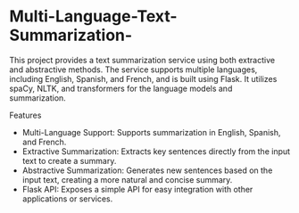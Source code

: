 # Multi-Language-Text-Summarization-

This project provides a text summarization service using both extractive and abstractive methods. The service supports multiple languages, including English, Spanish, and French, and is built using Flask. It utilizes spaCy, NLTK, and transformers for the language models and summarization.

Features

- Multi-Language Support: Supports summarization in English, Spanish, and French.
- Extractive Summarization: Extracts key sentences directly from the input text to create a summary.
- Abstractive Summarization: Generates new sentences based on the input text, creating a more natural and concise summary.
- Flask API: Exposes a simple API for easy integration with other applications or services.

